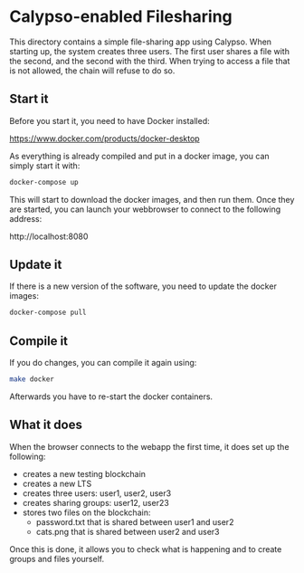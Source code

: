 # Calypso-enabled Filesharing

This directory contains a simple file-sharing app using Calypso.
When starting up, the system creates three users.
The first user shares a file with the second, and the second with the third.
When trying to access a file that is not allowed, the chain will refuse to do so.

## Start it

Before you start it, you need to have Docker installed:

https://www.docker.com/products/docker-desktop

As everything is already compiled and put in a docker image, you can simply start it with:

```bash
docker-compose up
```

This will start to download the docker images, and then run them.
Once they are started, you can launch your webbrowser to connect to the following address:

http://localhost:8080

## Update it

If there is a new version of the software, you need to update the docker images:

```bash
docker-compose pull
```

## Compile it

If you do changes, you can compile it again using:

```bash
make docker
```

Afterwards you have to re-start the docker containers.

## What it does

When the browser connects to the webapp the first time, it does set up the following:

- creates a new testing blockchain
- creates a new LTS
- creates three users: user1, user2, user3
- creates sharing groups: user12, user23
- stores two files on the blockchain:
  - password.txt that is shared between user1 and user2
  - cats.png that is shared between user2 and user3

Once this is done, it allows you to check what is happening and to create groups and files yourself.

## 
